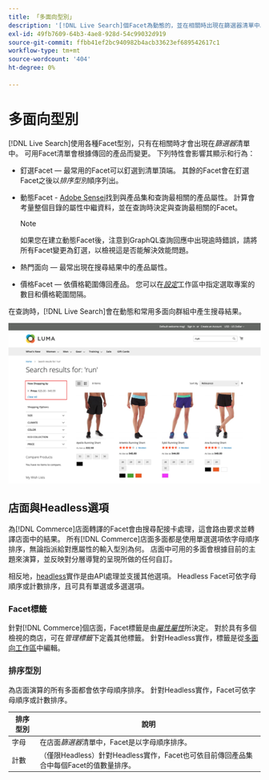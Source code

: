 ```yaml
---
title: 「多面向型別」
description: '[!DNL Live Search]個Facet為動態的，並在相關時出現在篩選器清單中。'
exl-id: 49fb7609-64b3-4ae8-928d-54c99032d919
source-git-commit: ffbb41ef2bc940982b4acb33623ef689542617c1
workflow-type: tm+mt
source-wordcount: '404'
ht-degree: 0%

---
```


# 多面向型別

[!DNL Live Search]使用各種Facet型別，只有在相關時才會出現在&#x200B;*篩選器*&#x200B;清單中。 可用Facet清單會根據傳回的產品而變更。 下列特性會影響其顯示和行為：

* 釘選Facet — 最常用的Facet可以釘選到清單頂端。 其餘的Facet會在釘選Facet之後以&#x200B;*排序型別*&#x200B;順序列出。
* 動態Facet - [Adobe Sensei](https://www.adobe.com/sensei.html)找到與產品集和查詢最相關的產品屬性。 計算會考量整個目錄的屬性中繼資料，並在查詢時決定與查詢最相關的Facet。

  >[!NOTE]
  >
  >如果您在建立動態Facet後，注意到GraphQL查詢回應中出現逾時錯誤，請將所有Facet變更為釘選，以檢視這是否能解決效能問題。

* 熱門面向 — 最常出現在搜尋結果中的產品屬性。
* 價格Facet — 依價格範圍傳回產品。 您可以在&#x200B;[*設定*](settings.md)&#x200B;工作區中指定選取專案的數目和價格範圍間隔。

在查詢時，[!DNL Live Search]會在動態和常用多面向群組中產生搜尋結果。

![Facet — 價格](assets/storefront-search-results-run-price.png)

## 店面與Headless選項

為[!DNL Commerce]店面轉譯的Facet會由搜尋配接卡處理，這會路由要求並轉譯店面中的結果。 所有[!DNL Commerce]店面多面都是使用單選選項依字母順序排序，無論指派給對應屬性的輸入型別為何。 店面中可用的多面會根據目前的主題來演算，並反映對分層導覽的呈現所做的任何自訂。

相反地，[headless](https://developer.adobe.com/commerce/php/architecture/technical-vision/web-api/)實作是由API處理並支援其他選項。 Headless Facet可依字母順序或計數排序，且可具有單選或多選選項。

### Facet標籤

針對[!DNL Commerce]個店面，Facet標籤是由&#x200B;[*屬性屬性*](https://experienceleague.adobe.com/docs/commerce-admin/catalog/product-attributes/create/attribute-product-create.html)所決定。 對於具有多個檢視的商店，可在&#x200B;*管理標籤*&#x200B;下定義其他標籤。 針對Headless實作，標籤是從[多面向工作區](faceting-workspace.md)中編輯。

### 排序型別

為店面演算的所有多面都會依字母順序排序。 針對Headless實作，Facet可依字母順序或計數排序。

| 排序型別 | 說明 |
|--- |--- |
| 字母 | 在店面&#x200B;*篩選器*&#x200B;清單中，Facet是以字母順序排序。 |
| 計數 | （僅限Headless）針對Headless實作，Facet也可依目前傳回產品集合中每個Facet的值數量排序。 |
